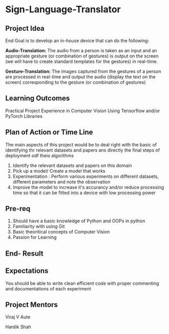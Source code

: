 # Sign-Language-Translator

## Project Idea
End Goal is to develop an in-house device that can do the following:

**Audio-Translation:** The audio from a person is taken as an input and an appropriate gesture (or combination of gestures) is output on the screen (we will have to create standard templates for the gestures) in real-time.

**Gesture-Translation:** The images captured from the gestures of a person are processed in real-time and output the audio (display the text on the screen) corresponding to the gesture (or combination of gestures)




## Learning Outcomes
Practical Project Experience in Computer Vision Using Tensorflow and/or PyTorch Libraries
 
 
## Plan of Action or Time Line

The main aspects of this project would be to deal right with the basic of identifying thr  relevant datasets and papers ans directly the final steps of deployment odf theis algorithms 

1) Identify the relevant datasets and papers on this domain
2) Pick up a model/ Create a model that works
3) Experimentation : Perform various experiments on different datasets, different parameters and note the observation
4) Improve the model to increase it's accurancy and/or reduce processing time so that it can be fitted into a device with low processing power





## Pre-req
1) Should have a basic knowledge of Python and OOPs in python
2) Familiarity with using Git 
3) Basic theoritical concepts of Computer Vision 
4) Passion for  Learning

## End- Result


## Expectations
You should be able to write clean efficient code with proper commenting and documentations of each experiment


## Project Mentors
Viraj V Aute

Hardik Shah
